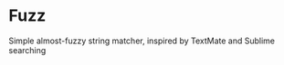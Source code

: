 # Fuzz

Simple almost-fuzzy string matcher, inspired by TextMate and Sublime searching

<!-- [![Travis build status](http://img.shields.io/travis/raphaelfaria/fuzz.svg?style=flat)](https://travis-ci.org/raphaelfaria/fuzz)
[![Code Climate](https://codeclimate.com/github/raphaelfaria/fuzz/badges/gpa.svg)](https://codeclimate.com/github/raphaelfaria/fuzz)
[![Test Coverage](https://codeclimate.com/github/raphaelfaria/fuzz/badges/coverage.svg)](https://codeclimate.com/github/raphaelfaria/fuzz)
[![Dependency Status](https://david-dm.org/raphaelfaria/fuzz.svg)](https://david-dm.org/raphaelfaria/fuzz)
[![devDependency Status](https://david-dm.org/raphaelfaria/fuzz/dev-status.svg)](https://david-dm.org/raphaelfaria/fuzz#info=devDependencies) -->